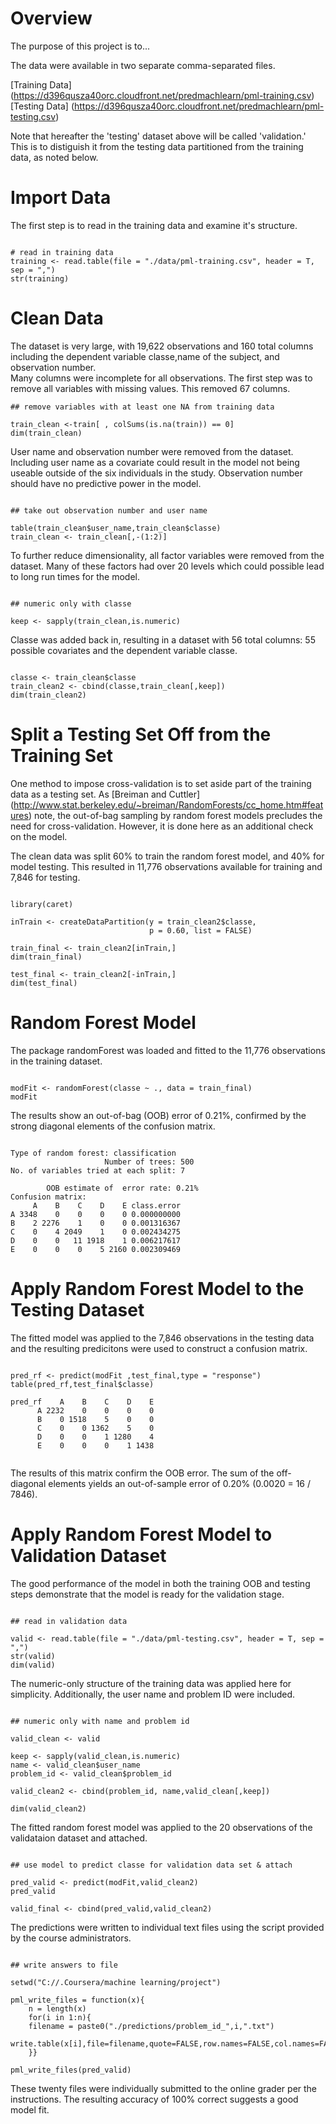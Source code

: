 
# Overview
The purpose of this project is to...

The data were available in two separate comma-separated files.

[Training Data] (https://d396qusza40orc.cloudfront.net/predmachlearn/pml-training.csv)     
[Testing Data] (https://d396qusza40orc.cloudfront.net/predmachlearn/pml-testing.csv)

Note that hereafter the 'testing' dataset above will be called  'validation.' This is to 
distiguish it from the testing data partitioned from the training data, as noted below.  


# Import Data
The first step is to read in the training data and examine it's structure.  
```

# read in training data 
training <- read.table(file = "./data/pml-training.csv", header = T, sep = ",")
str(training)

```


# Clean Data
The dataset is very large, with 19,622 observations and 160 total columns 
including the dependent variable classe,name of the subject, and observation number.  
Many columns were incomplete for all observations.  The first step was to remove all variables 
with missing values.  This removed 67 columns.
```
## remove variables with at least one NA from training data

train_clean <-train[ , colSums(is.na(train)) == 0]
dim(train_clean)

```
User name and observation number were removed from the dataset.  Including user name as a covariate
could result in the model not being useable outside of the six individuals in the study.  Observation
number should have no predictive power in the model.  
```

## take out observation number and user name

table(train_clean$user_name,train_clean$classe)
train_clean <- train_clean[,-(1:2)]

```
To further reduce dimensionality, all factor variables were removed from the dataset.  Many of these
factors had over 20 levels which could possible lead to long run times for the model.  
```

## numeric only with classe

keep <- sapply(train_clean,is.numeric)

```
Classe was added back in, resulting in a dataset with 56 total columns:  55 possible covariates and
the dependent variable classe.
```

classe <- train_clean$classe
train_clean2 <- cbind(classe,train_clean[,keep])
dim(train_clean2)

```


# Split a Testing Set Off from the Training Set
One method to impose cross-validation is to set aside part of the training data as a testing set.
As [Breiman and Cuttler] (http://www.stat.berkeley.edu/~breiman/RandomForests/cc_home.htm#features) note, the out-of-bag sampling by random forest models precludes the need for cross-validation.  However, it is done here as an additional
check on the model.

The clean data was split 60% to train the random forest model, and 40% for model testing.  This resulted
in 11,776 observations available for training and 7,846 for testing.
```

library(caret)

inTrain <- createDataPartition(y = train_clean2$classe,
                               p = 0.60, list = FALSE)

train_final <- train_clean2[inTrain,]
dim(train_final)

test_final <- train_clean2[-inTrain,]
dim(test_final)

```


# Random Forest Model

The package randomForest was loaded and fitted to the 11,776 observations in the training dataset.
```

modFit <- randomForest(classe ~ ., data = train_final)
modFit

```

The results show an out-of-bag (OOB) error of 0.21%, confirmed by the strong diagonal elements of 
the confusion matrix.

```

Type of random forest: classification
                     Number of trees: 500
No. of variables tried at each split: 7

        OOB estimate of  error rate: 0.21%
Confusion matrix:
     A    B    C    D    E class.error
A 3348    0    0    0    0 0.000000000
B    2 2276    1    0    0 0.001316367
C    0    4 2049    1    0 0.002434275
D    0    0   11 1918    1 0.006217617
E    0    0    0    5 2160 0.002309469

```


# Apply Random Forest Model to the Testing Dataset

The fitted model was applied to the 7,846 observations in the testing data and the resulting 
predicitons were used to construct a confusion matrix.
```

pred_rf <- predict(modFit ,test_final,type = "response") 
table(pred_rf,test_final$classe)

pred_rf    A    B    C    D    E
      A 2232    0    0    0    0
      B    0 1518    5    0    0
      C    0    0 1362    5    0
      D    0    0    1 1280    4
      E    0    0    0    1 1438


```
The results of this matrix confirm the OOB error.  The sum of the off-diagonal elements yields an 
out-of-sample error of 0.20% (0.0020 = 16 / 7846).


# Apply Random Forest Model to Validation Dataset

The good performance of the model in both the training OOB and testing steps demonstrate 
that the model is ready for the validation stage.
```

## read in validation data

valid <- read.table(file = "./data/pml-testing.csv", header = T, sep = ",")
str(valid)
dim(valid)

```
The numeric-only structure of the training data was applied here for simplicity.  Additionally, 
the user name and problem ID were included.
```

## numeric only with name and problem id

valid_clean <- valid

keep <- sapply(valid_clean,is.numeric)
name <- valid_clean$user_name
problem_id <- valid_clean$problem_id

valid_clean2 <- cbind(problem_id, name,valid_clean[,keep])

dim(valid_clean2)

```
The fitted random forest model was applied to the 20 observations of the validataion dataset 
and attached.
```

## use model to predict classe for validation data set & attach

pred_valid <- predict(modFit,valid_clean2)
pred_valid

valid_final <- cbind(pred_valid,valid_clean2)

```
The predictions were written to individual text files using the script provided by the 
course administrators.
```

## write answers to file

setwd("C://.Coursera/machine learning/project")

pml_write_files = function(x){
	n = length(x)
	for(i in 1:n){
	filename = paste0("./predictions/problem_id_",i,".txt")
 	write.table(x[i],file=filename,quote=FALSE,row.names=FALSE,col.names=FALSE)
	}}

pml_write_files(pred_valid)

```
These twenty files were individually submitted to the online grader per the instructions.
The resulting accuracy of 100% correct suggests a good model fit.







